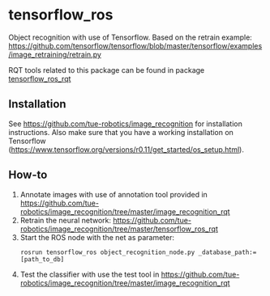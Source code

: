 # tensorflow_ros
Object recognition with use of Tensorflow. Based on the retrain example: https://github.com/tensorflow/tensorflow/blob/master/tensorflow/examples/image_retraining/retrain.py

RQT tools related to this package can be found in package [tensorflow_ros_rqt](https://github.com/tue-robotics/image_recognition/tree/master/tensorflow_ros_rqt)

## Installation

See https://github.com/tue-robotics/image_recognition for installation instructions. Also make sure that you have a working installation on Tensorflow (https://www.tensorflow.org/versions/r0.11/get_started/os_setup.html).

## How-to

1. Annotate images with use of annotation tool provided in https://github.com/tue-robotics/image_recognition/tree/master/image_recognition_rqt
2. Retrain the neural network: https://github.com/tue-robotics/image_recognition/tree/master/tensorflow_ros_rqt
3. Start the ROS node with the net as parameter:
    ```
    rosrun tensorflow_ros object_recognition_node.py _database_path:=[path_to_db]
    ```
4. Test the classifier with use the test tool in https://github.com/tue-robotics/image_recognition/tree/master/image_recognition_rqt
